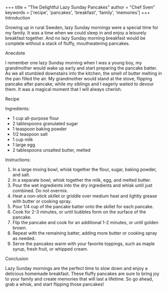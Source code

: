 
+++
title = "The Delightful Lazy Sunday Pancakes"
author = "Chef Sven"
keywords = ['recipe', 'pancakes', 'breakfast', 'family', 'memories']
+++
Introduction

Growing up in rural Sweden, lazy Sunday mornings were a special time for my family. It was a time when we could sleep in and enjoy a leisurely breakfast together. And no lazy Sunday morning breakfast would be complete without a stack of fluffy, mouthwatering pancakes.



Anecdote

I remember one lazy Sunday morning when I was a young boy, my grandmother would wake up early and start preparing the pancake batter. As we all stumbled downstairs into the kitchen, the smell of butter melting in the pan filled the air. My grandmother would stand at the stove, flipping pancake after pancake, while my siblings and I eagerly waited to devour them. It was a magical moment that I will always cherish.



Recipe

Ingredients:

- 1 cup all-purpose flour
- 2 tablespoons granulated sugar
- 1 teaspoon baking powder
- 1/2 teaspoon salt
- 1 cup milk
- 1 large egg
- 2 tablespoons unsalted butter, melted



Instructions:

1. In a large mixing bowl, whisk together the flour, sugar, baking powder, and salt.
2. In a separate bowl, whisk together the milk, egg, and melted butter.
3. Pour the wet ingredients into the dry ingredients and whisk until just combined. Do not overmix.
4. Heat a non-stick skillet or griddle over medium heat and lightly grease with butter or cooking spray.
5. Pour 1/4 cup of the pancake batter onto the skillet for each pancake.
6. Cook for 2-3 minutes, or until bubbles form on the surface of the pancake.
7. Flip the pancake and cook for an additional 1-2 minutes, or until golden brown.
8. Repeat with the remaining batter, adding more butter or cooking spray as needed.
9. Serve the pancakes warm with your favorite toppings, such as maple syrup, fresh fruit, or whipped cream.



Conclusion

Lazy Sunday mornings are the perfect time to slow down and enjoy a delicious homemade breakfast. These fluffy pancakes are sure to bring joy to your family and create memories that will last a lifetime. So go ahead, grab a whisk, and start flipping those pancakes!

